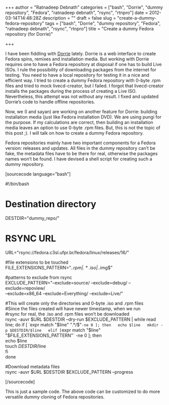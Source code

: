 +++
author = "Ratnadeep Debnath"
categories = ["bash", "Dorrie", "dummy repository", "Fedora", "ratnadeep debnath", "rsync", "rtnpro"]
date = 2012-03-14T14:48:28Z
description = ""
draft = false
slug = "create-a-dummy-fedora-repository"
tags = ["bash", "Dorrie", "dummy repository", "Fedora", "ratnadeep debnath", "rsync", "rtnpro"]
title = "Create a dummy Fedora repository (for Dorrie)"

+++


I have been fiddling with [Dorrie](https://github.com/shreyankg/Dorrie) lately. Dorrie is a web interface to create Fedora spins, remixes and installation media. But working with Dorrie requires one to have a Fedora repository at disposal if one has to build Live ISOs. I rule the possibility of downloading packages from the internet for testing. You need to have a local repository for testing it in a nice and efficient way. I tried to create a dummy Fedora repository with 0-byte .rpm files and tried to mock livecd-creator, but I failed. I forgot that livecd-creator installs the packages during the process of creating a Live ISO. Nevertheless, this attempt was not without any result. I fixed and updated Dorrie’s code to handle offline repositories.

Now, we (I and sayan) are working on another feature for Dorrie: building installation media (just like Fedora installation DVD). We are using pungi for the purpose. If my calculations are correct, then building an installation media leaves an option to use 0-byte .rpm files. But, this is not the topic of this post ;). I will talk on how to create a dummy Fedora repository.

Fedora repositories mainly have two important components for a Fedora version: releases and updates. All files in the dummy repository can’t be fake, the metadata files have to be there for real, otherwise the packages names won’t be found. I have devised a shell script for creating such a dummy repository.

[sourcecode language=”bash”]

#!/bin/bash  
 # Destination directory  
 DESTDIR="dummy_repo/"

# RSYNC URL  
 URL="rsync://fedora.c3sl.ufpr.br/fedora/linux/releases/16/"

#file extensions to be touched  
 FILE_EXTENSIONS_PATTERN=".*.rpm$|.*.iso$|.*.img$"

#patterns to exclude from rsync  
 EXCLUDE_PATTERN="–exclude=source/ –exclude=debug/ –exclude=repoview/  
 –exclude=x86_64 –exclude=Everything/ –exclude=Live/"

#This will create only the directories and 0-byte .iso and .rpm files  
 #Since the files created will have newer timestamp, when we run  
 #rsync for real, the .iso and .rpm files won’t be downloaded  
 rsync -auvr $URL $DESTDIR –dry-run $EXCLUDE_PATTERN |  
 while read line; do  
 if [ `expr match "$line" ".*/$"` -ne 0 ]; then  
 echo $line  
 mkdir -p $DESTDIR/$line  
 elif [ `expr match "$line" "$FILE_EXTENSIONS_PATTERN"` -ne 0 ]; then  
 echo $line  
 touch $DESTDIR/$line  
 fi  
 done

#Download metadata files  
 rsync -auvr $URL $DESTDIR $EXCLUDE_PATTERN –progress

[/sourcecode]

This is just a sample code. The above code can be customized to do more versatile dummy cloning of Fedora repositories.

